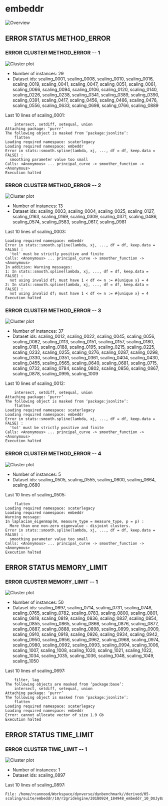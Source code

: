 # embeddr
![Overview](embeddr.png)

## ERROR STATUS METHOD_ERROR

### ERROR CLUSTER METHOD_ERROR -- 1
![Cluster plot](error_class_plots/embeddr_method_error_1.png)

 * Number of instances: 29
 * Dataset ids: scaling_0001, scaling_0008, scaling_0010, scaling_0016, scaling_0019, scaling_0041, scaling_0047, scaling_0051, scaling_0061, scaling_0066, scaling_0094, scaling_0106, scaling_0120, scaling_0140, scaling_0226, scaling_0238, scaling_0341, scaling_0389, scaling_0390, scaling_0391, scaling_0417, scaling_0456, scaling_0466, scaling_0476, scaling_0556, scaling_0633, scaling_0698, scaling_0766, scaling_0889

Last 10 lines of scaling_0001:
```
    intersect, setdiff, setequal, union
Attaching package: ‘purrr’
The following object is masked from ‘package:jsonlite’:
    flatten
Loading required namespace: scaterlegacy
Loading required namespace: embeddr
Error in stats::smooth.spline(lambda, xj, ..., df = df, keep.data = FALSE) : 
  smoothing parameter value too small
Calls: <Anonymous> ... principal_curve -> smoother_function -> <Anonymous>
Execution halted
```

### ERROR CLUSTER METHOD_ERROR -- 2
![Cluster plot](error_class_plots/embeddr_method_error_2.png)

 * Number of instances: 13
 * Dataset ids: scaling_0003, scaling_0004, scaling_0025, scaling_0127, scaling_0163, scaling_0169, scaling_0309, scaling_0371, scaling_0486, scaling_0574, scaling_0583, scaling_0617, scaling_0981

Last 10 lines of scaling_0003:
```
Loading required namespace: embeddr
Error in stats::smooth.spline(lambda, xj, ..., df = df, keep.data = FALSE) : 
  'tol' must be strictly positive and finite
Calls: <Anonymous> ... principal_curve -> smoother_function -> <Anonymous>
In addition: Warning messages:
1: In stats::smooth.spline(lambda, xj, ..., df = df, keep.data = FALSE) :
  not using invalid df; must have 1 < df <= n := #{unique x} = 4
2: In stats::smooth.spline(lambda, xj, ..., df = df, keep.data = FALSE) :
  not using invalid df; must have 1 < df <= n := #{unique x} = 4
Execution halted
```

### ERROR CLUSTER METHOD_ERROR -- 3
![Cluster plot](error_class_plots/embeddr_method_error_3.png)

 * Number of instances: 37
 * Dataset ids: scaling_0012, scaling_0022, scaling_0045, scaling_0056, scaling_0082, scaling_0113, scaling_0151, scaling_0157, scaling_0180, scaling_0181, scaling_0188, scaling_0195, scaling_0215, scaling_0225, scaling_0232, scaling_0255, scaling_0276, scaling_0287, scaling_0298, scaling_0330, scaling_0351, scaling_0361, scaling_0404, scaling_0430, scaling_0455, scaling_0565, scaling_0649, scaling_0681, scaling_0715, scaling_0732, scaling_0784, scaling_0802, scaling_0856, scaling_0867, scaling_0878, scaling_0995, scaling_1009

Last 10 lines of scaling_0012:
```
    intersect, setdiff, setequal, union
Attaching package: ‘purrr’
The following object is masked from ‘package:jsonlite’:
    flatten
Loading required namespace: scaterlegacy
Loading required namespace: embeddr
Error in stats::smooth.spline(lambda, xj, ..., df = df, keep.data = FALSE) : 
  'tol' must be strictly positive and finite
Calls: <Anonymous> ... principal_curve -> smoother_function -> <Anonymous>
Execution halted
```

### ERROR CLUSTER METHOD_ERROR -- 4
![Cluster plot](error_class_plots/embeddr_method_error_4.png)

 * Number of instances: 5
 * Dataset ids: scaling_0505, scaling_0555, scaling_0600, scaling_0664, scaling_0680

Last 10 lines of scaling_0505:
```
    flatten
Loading required namespace: scaterlegacy
Loading required namespace: embeddr
Warning message:
In laplacian_eigenmap(W, measure_type = measure_type, p = p) :
  More than one non-zero eigenvalue - disjoint clusters.
Error in stats::smooth.spline(lambda, xj, ..., df = df, keep.data = FALSE) : 
  smoothing parameter value too small
Calls: <Anonymous> ... principal_curve -> smoother_function -> <Anonymous>
Execution halted
```

## ERROR STATUS MEMORY_LIMIT

### ERROR CLUSTER MEMORY_LIMIT -- 1
![Cluster plot](error_class_plots/embeddr_memory_limit_1.png)

 * Number of instances: 50
 * Dataset ids: scaling_0697, scaling_0714, scaling_0731, scaling_0748, scaling_0765, scaling_0782, scaling_0783, scaling_0800, scaling_0801, scaling_0818, scaling_0819, scaling_0836, scaling_0837, scaling_0854, scaling_0855, scaling_0865, scaling_0866, scaling_0876, scaling_0877, scaling_0887, scaling_0888, scaling_0898, scaling_0899, scaling_0909, scaling_0910, scaling_0918, scaling_0926, scaling_0934, scaling_0942, scaling_0950, scaling_0956, scaling_0962, scaling_0968, scaling_0974, scaling_0980, scaling_0992, scaling_0993, scaling_0994, scaling_1006, scaling_1007, scaling_1008, scaling_1020, scaling_1021, scaling_1022, scaling_1034, scaling_1035, scaling_1036, scaling_1048, scaling_1049, scaling_1050

Last 10 lines of scaling_0697:
```
    filter, lag
The following objects are masked from ‘package:base’:
    intersect, setdiff, setequal, union
Attaching package: ‘purrr’
The following object is masked from ‘package:jsonlite’:
    flatten
Loading required namespace: scaterlegacy
Loading required namespace: embeddr
Error: cannot allocate vector of size 1.9 Gb
Execution halted
```

## ERROR STATUS TIME_LIMIT

### ERROR CLUSTER TIME_LIMIT -- 1
![Cluster plot](error_class_plots/embeddr_time_limit_1.png)

 * Number of instances: 1
 * Dataset ids: scaling_0897

Last 10 lines of scaling_0897:
```
File: /home/rcannood/Workspace/dynverse/dynbenchmark//derived/05-scaling/suite/embeddr/10/r2gridengine/20180924_184948_embeddr_10_DUJy8ajACr/log/log.897.e.txt
```


